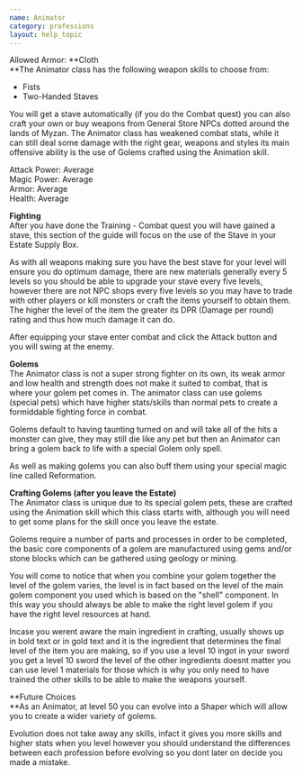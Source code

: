 ```yaml
---
name: Animator
category: professions
layout: help_topic
---
```

Allowed Armor: **Cloth  
**The Animator class has the following weapon skills to choose from:

*   Fists
*   Two-Handed Staves

You will get a stave automatically (if you do the Combat quest) you can also craft your own or buy weapons from General Store NPCs dotted around the lands of Myzan. The Animator class has weakened combat stats, while it can still deal some damage with the right gear, weapons and styles its main offensive ability is the use of Golems crafted using the Animation skill.

Attack Power: Average  
Magic Power: Average  
Armor: Average  
Health: Average

**Fighting**  
After you have done the Training - Combat quest you will have gained a stave, this section of the guide will focus on the use of the Stave in your Estate Supply Box.

As with all weapons making sure you have the best stave for your level will ensure you do optimum damage, there are new materials generally every 5 levels so you should be able to upgrade your stave every five levels, however there are not NPC shops every five levels so you may have to trade with other players or kill monsters or craft the items yourself to obtain them. The higher the level of the item the greater its DPR (Damage per round) rating and thus how much damage it can do.

After equipping your stave enter combat and click the Attack button and you will swing at the enemy.

**Golems**  
The Animator class is not a super strong fighter on its own, its weak armor and low health and strength does not make it suited to combat, that is where your golem pet comes in. The animator class can use golems (special pets) which have higher stats/skills than normal pets to create a formiddable fighting force in combat.

Golems default to having taunting turned on and will take all of the hits a monster can give, they may still die like any pet but then an Animator can bring a golem back to life with a special Golem only spell.

As well as making golems you can also buff them using your special magic line called Reformation.

**Crafting Golems (after you leave the Estate)**  
The Animator class is unique due to its special golem pets, these are crafted using the Animation skill which this class starts with, although you will need to get some plans for the skill once you leave the estate.

Golems require a number of parts and processes in order to be completed, the basic core components of a golem are manufactured using gems and/or stone blocks which can be gathered using geology or mining.

You will come to notice that when you combine your golem together the level of the golem varies, the level is in fact based on the level of the main golem component you used which is based on the "shell" component. In this way you should always be able to make the right level golem if you have the right level resources at hand.

Incase you werent aware the main ingredient in crafting, usually shows up in bold text or in gold text and it is the ingredient that determines the final level of the item you are making, so if you use a level 10 ingot in your sword you get a level 10 sword the level of the other ingredients doesnt matter you can use level 1 materials for those which is why you only need to have trained the other skills to be able to make the weapons yourself.

**Future Choices  
**As an Animator, at level 50 you can evolve into a Shaper which will allow you to create a wider variety of golems.

Evolution does not take away any skills, infact it gives you more skills and higher stats when you level however you should understand the differences between each profession before evolving so you dont later on decide you made a mistake.